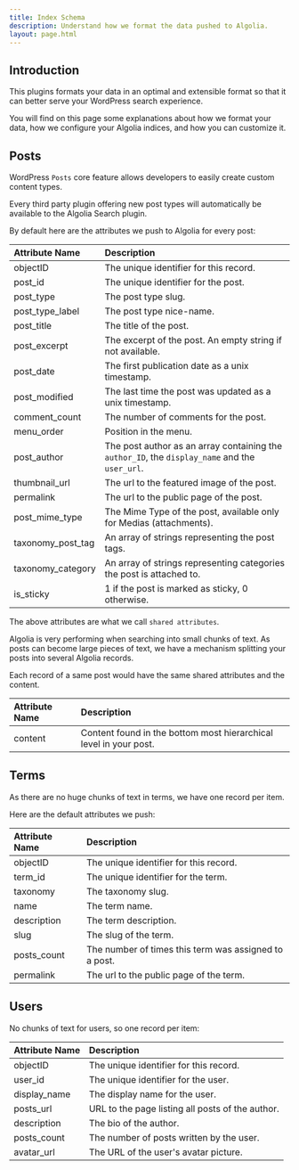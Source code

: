 ```yaml
---
title: Index Schema
description: Understand how we format the data pushed to Algolia.
layout: page.html
---
```


## Introduction

This plugins formats your data in an optimal and extensible format so that it can better serve your WordPress search experience.

You will find on this page some explanations about how we format your data, how we configure your Algolia indices, and how you can customize it.


## Posts

WordPress `Posts` core feature allows developers to easily create custom content types.

Every third party plugin offering new post types will automatically be available to the Algolia Search plugin.

By default here are the attributes we push to Algolia for every post:

| Attribute Name    | Description                                                                                    |
|:------------------|:-----------------------------------------------------------------------------------------------|
| objectID          | The unique identifier for this record.                                                         |
| post_id           | The unique identifier for the post.                                                            |
| post_type         | The post type slug.                                                                            |
| post_type_label   | The post type nice-name.                                                                       |
| post_title        | The title of the post.                                                                         |
| post_excerpt      | The excerpt of the post. An empty string if not available.                                     |
| post_date         | The first publication date as a unix timestamp.                                                |
| post_modified     | The last time the post was updated as a unix timestamp.                                        |
| comment_count     | The number of comments for the post.                                                           |
| menu_order        | Position in the menu.                                                                          |
| post_author       | The post author as an array containing the `author_ID`, the `display_name` and the `user_url`. |
| thumbnail_url     | The url to the featured image of the post.                                                     |
| permalink         | The url to the public page of the post.                                                        |
| post_mime_type    | The Mime Type of the post, available only for Medias (attachments).                            |
| taxonomy_post_tag | An array of strings representing the post tags.                                                |
| taxonomy_category | An array of strings representing categories the post is attached to.                           |
| is_sticky         | 1 if the post is marked as sticky, 0 otherwise.                                                |

The above attributes are what we call `shared attributes`.

Algolia is very performing when searching into small chunks of text. As posts can become large pieces of text, we have a mechanism splitting your posts into several Algolia records.

Each record of a same post would have the same shared attributes and the content.

| Attribute Name | Description                                                       |
|:---------------|:------------------------------------------------------------------|
| content        | Content found in the bottom most hierarchical level in your post. |


## Terms

As there are no huge chunks of text in terms, we have one record per item.

Here are the default attributes we push:

| Attribute Name | Description                                           |
|:---------------|:------------------------------------------------------|
| objectID       | The unique identifier for this record.                |
| term_id        | The unique identifier for the term.                   |
| taxonomy       | The taxonomy slug.                                    |
| name           | The term name.                                        |
| description    | The term description.                                 |
| slug           | The slug of the term.                                 |
| posts_count    | The number of times this term was assigned to a post. |
| permalink      | The url to the public page of the term.               |

## Users

No chunks of text for users, so one record per item:

| Attribute Name | Description                                      |
|:---------------|:-------------------------------------------------|
| objectID       | The unique identifier for this record.           |
| user_id        | The unique identifier for the user.              |
| display_name   | The display name for the user.                   |
| posts_url      | URL to the page listing all posts of the author. |
| description    | The bio of the author.                           |
| posts_count    | The number of posts written by the user.         |
| avatar_url     | The URL of the user's avatar picture.            |
